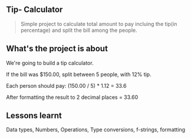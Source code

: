 ## Tip- Calculator

> Simple project to calculate total amount to pay incluing the tip(in percentage) and split the bill among the people.

## What's the project is about

We're going to build a tip calculator.

If the bill was $150.00, split between 5 people, with 12% tip.

Each person should pay:
(150.00 / 5) * 1.12 = 33.6

After formatting the result to 2 decimal places = 33.60

## Lessons learnt
Data types, Numbers, Operations, Type conversions, f-strings, formatting
